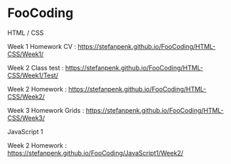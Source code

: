 # FooCoding

HTML / CSS

Week 1 Homework CV : https://stefanpenk.github.io/FooCoding/HTML-CSS/Week1/

Week 2 Class test : https://stefanpenk.github.io/FooCoding/HTML-CSS/Week1/Test/

Week 2 Homework :   https://stefanpenk.github.io/FooCoding/HTML-CSS/Week2/

Week 3 Homework Grids : https://stefanpenk.github.io/FooCoding/HTML-CSS/Week3/

JavaScript 1

Week 2 Homework : https://stefanpenk.github.io/FooCoding/JavaScript1/Week2/


